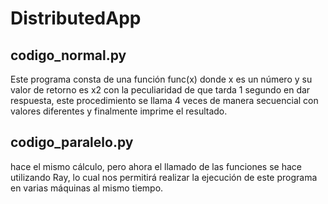 # DistributedApp

## codigo_normal.py
Este programa consta de una función func(x) donde x es un número y su valor de retorno es x2 con la peculiaridad de que tarda 1 segundo en dar respuesta, este procedimiento se llama 4 veces de manera secuencial con valores diferentes y finalmente imprime el resultado.

## codigo_paralelo.py
hace el mismo cálculo, pero ahora el llamado de las funciones se hace utilizando Ray, lo cual nos permitirá realizar la ejecución de este programa en varias máquinas al mismo tiempo.
